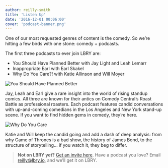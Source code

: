 ```yaml
---
author: reilly-smith
title: 'Listen Up'
date: '2016-12-01 00:06:00'
cover: 'podcast-banner.png'
---
```

One of our most requested genres of content is the comedy. So we’re hitting a few birds with one stone: comedy + podcasts.

The first three podcasts to ever join LBRY are:
- You Should Have Planned Better with Jay Light and Leah Lemarr
- Inappropriate Earl with Earl Skakel
- Why Do You Care?! with Katie Allinson and Will Moyer

![You Should Have Planned Better](/img/news/yshpb.PNG)

Jay, Leah and Earl give a rare insight into the world of rising standup comics. All three are known for their antics on Comedy Central’s Roast Battle as professional roasters. Each podcast features candid conversations with up-and-coming comedians in the Los Angeles and New York stand-up scene. If you want to find hidden gems in comedy, they’re here.

![Why Do You Care](/img/news/wdyc.PNG)

Katie and Will keep the candid going and add a dash of deep analysis: from why Game of Thrones is a bad show, the history of James Bond, to the structure of storytelling… if you watch it, they beg to differ.


>**Not on LBRY yet?** [Get an invite here](https://lbry.io/get). Have a podcast you love? Email [reilly@lbry.io](mailto:reilly@lbry.io), and we’ll get it on LBRY.
